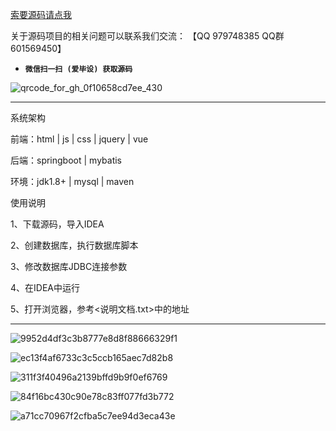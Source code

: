 

[索要源码请点我](http://mp.weixin.qq.com/mp/appmsgalbum?__biz=MzkwMDY3MTY0Nw==&action=getalbum&album_id=3423120253595582465&scene=173&subscene=&sessionid=svr_dbd799d91a1&enterid=1713666527&from_msgid=&from_itemidx=&count=3&nolastread=1#wechat_redirect)

关于源码项目的相关问题可以联系我们交流： 【QQ 979748385 QQ群 601569450】 

- **`微信扫一扫 (爱毕设) 获取源码`**

![qrcode_for_gh_0f10658cd7ee_430](https://github.com/hjsdjko/onlyzaixianshangcheng/assets/120558513/edfc28fc-d9df-4e81-ac62-d02aa360e379)

***************************************************************
系统架构

前端：html | js | css | jquery | vue

后端：springboot | mybatis

环境：jdk1.8+ | mysql | maven

使用说明

1、下载源码，导入IDEA

2、创建数据库，执行数据库脚本

3、修改数据库JDBC连接参数

4、在IDEA中运行

5、打开浏览器，参考<说明文档.txt>中的地址

***************************************************************
![9952d4df3c3b8777e8d8f88666329f1](https://github.com/hjsdjko/springbootsu39z/assets/120558513/9e44e279-f327-4a69-b388-0abec17c8732)

![ec13f4af6733c3c5ccb165aec7d82b8](https://github.com/hjsdjko/springbootsu39z/assets/120558513/3ca8cb8e-7bd0-44a9-88ab-ed68bd8cf593)

![311f3f40496a2139bffd9b9f0ef6769](https://github.com/hjsdjko/springbootsu39z/assets/120558513/2fc6f67c-8681-4644-afd6-2d56a490fdf9)

![84f16bc430c90e78c83ff077fd3b772](https://github.com/hjsdjko/springbootsu39z/assets/120558513/ca35a0fa-5e55-4050-b1b0-292986b53f84)

![a71cc70967f2cfba5c7ee94d3eca43e](https://github.com/hjsdjko/springbootsu39z/assets/120558513/1c5eef0d-714d-4931-a43a-d7f13777b7d6)
